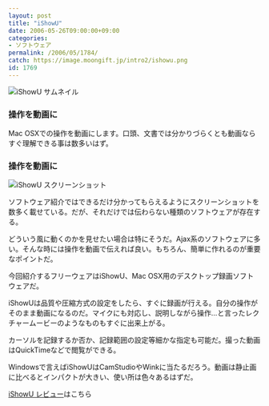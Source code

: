 ```yaml
---
layout: post
title: "iShowU"
date: 2006-05-26T09:00:00+09:00
categories:
- ソフトウェア
permalink: /2006/05/1784/
catch: https://image.moongift.jp/intro2/ishowu.png
id: 1769
---
```

 ![iShowU サムネイル](https://image.moongift.jp/intro2/ishowu.t.png "iShowU サムネイル")
  

### 操作を動画に
  
Mac OSXでの操作を動画にします。口頭、文書では分かりづらくとも動画ならすぐ理解できる事は数多いはず。  
<!--more-->  

### 操作を動画に
  

![iShowU スクリーンショット](https://image.moongift.jp/intro2/ishowu.png "iShowU スクリーンショット")

  

ソフトウェア紹介ではできるだけ分かってもらえるようにスクリーンショットを数多く載せている。だが、それだけでは伝わらない種類のソフトウェアが存在する。

  

どういう風に動くのかを見せたい場合は特にそうだ。Ajax系のソフトウェアに多い。そんな時には操作を動画で伝えれば良い。もちろん、簡単に作れるのが重要なポイントだ。

  

今回紹介するフリーウェアはiShowU、Mac OSX用のデスクトップ録画ソフトウェアだ。

  

iShowUは品質や圧縮方式の設定をしたら、すぐに録画が行える。自分の操作がそのまま動画になるのだ。マイクにも対応し、説明しながら操作…と言ったレクチャームービーのようなものもすぐに出来上がる。

  

カーソルを記録するか否か、記録範囲の設定等細かな指定も可能だ。撮った動画はQuickTimeなどで閲覧ができる。

  

Windowsで言えばiShowUはCamStudioやWinkに当たるだろう。動画は静止画に比べるとインパクトが大きい、使い所は色々あるはずだ。

  

[iShowU レビュー](http://oss.moongift.jp/review/i-1785.html)はこちら

